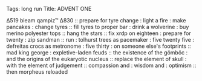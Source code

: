 Tags: long run
Title:  ADVENT ONE
  
∆519 bleam qampiz™ ∆830 :: prepare for tyre change : light a fire : make pancakes : change tyres :: fill tyres to proper bar : drink a wolverine : buy merino polyester tops :: hang the stars ::  fix xrdp on eighteen : prepare for twenty : zip sandman :: run : tolhurst trees as pacemaker : five twenty five : defreitas crocs as metronome : five thirty : on someone else's footprints :: mad king george : expletive-laden feuds :: the existence of the gömböc : and the origins of the eukaryotic nucleus :: replace the element of skull : with the element of judgement :: compassion and : wisdom and : optimism :: then morpheus reloaded